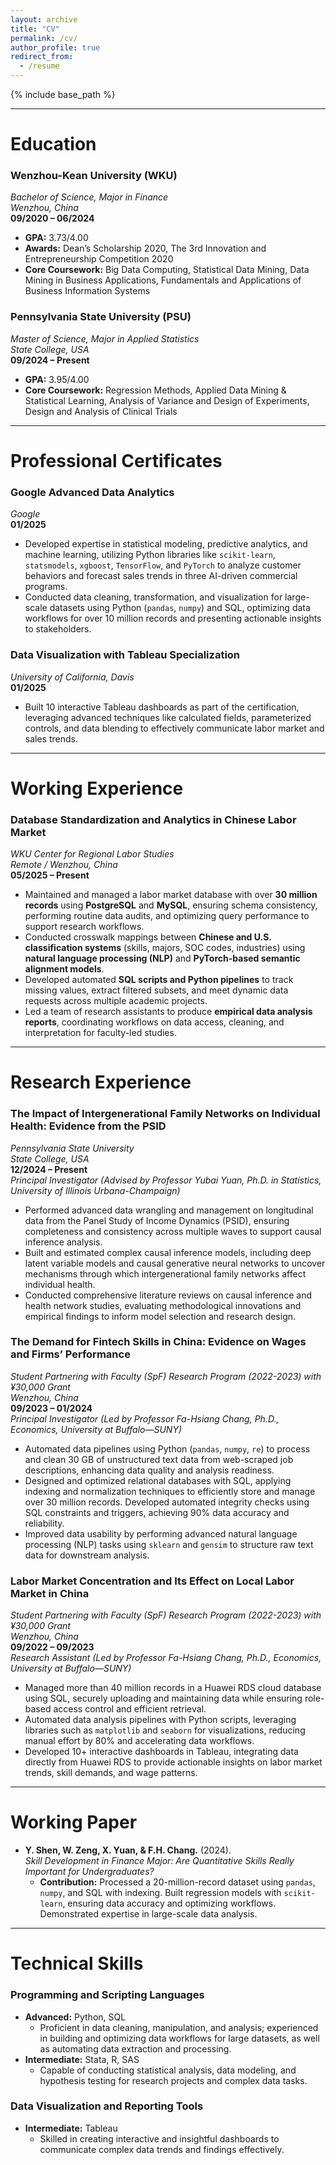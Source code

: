 ```yaml
---
layout: archive
title: "CV"
permalink: /cv/
author_profile: true
redirect_from:
  - /resume
---
```


{% include base_path %}

---
# **Education**

### **Wenzhou-Kean University (WKU)**  
*Bachelor of Science, Major in Finance*  
*Wenzhou, China*  
**09/2020 – 06/2024**  
- **GPA:** 3.73/4.00  
- **Awards:** Dean’s Scholarship 2020, The 3rd Innovation and Entrepreneurship Competition 2020  
- **Core Coursework:** Big Data Computing, Statistical Data Mining, Data Mining in Business Applications, Fundamentals and Applications of Business Information Systems  

### **Pennsylvania State University (PSU)**  
*Master of Science, Major in Applied Statistics*  
*State College, USA*  
**09/2024 – Present**  
- **GPA:** 3.95/4.00  
- **Core Coursework:** Regression Methods, Applied Data Mining & Statistical Learning, Analysis of Variance and Design of Experiments, Design and Analysis of Clinical Trials  

---

# **Professional Certificates**

### **Google Advanced Data Analytics**  
*Google*  
**01/2025**  
- Developed expertise in statistical modeling, predictive analytics, and machine learning, utilizing Python libraries like `scikit-learn`, `statsmodels`, `xgboost`, `TensorFlow`, and `PyTorch` to analyze customer behaviors and forecast sales trends in three AI-driven commercial programs.  
- Conducted data cleaning, transformation, and visualization for large-scale datasets using Python (`pandas`, `numpy`) and SQL, optimizing data workflows for over 10 million records and presenting actionable insights to stakeholders.

### **Data Visualization with Tableau Specialization**  
*University of California, Davis*  
**01/2025**  
- Built 10 interactive Tableau dashboards as part of the certification, leveraging advanced techniques like calculated fields, parameterized controls, and data blending to effectively communicate labor market and sales trends.
  
---

# **Working Experience**

### **Database Standardization and Analytics in Chinese Labor Market**  
*WKU Center for Regional Labor Studies*  
*Remote / Wenzhou, China*  
**05/2025 – Present**  
- Maintained and managed a labor market database with over **30 million records** using **PostgreSQL** and **MySQL**, ensuring schema consistency, performing routine data audits, and optimizing query performance to support research workflows.  
- Conducted crosswalk mappings between **Chinese and U.S. classification systems** (skills, majors, SOC codes, industries) using **natural language processing (NLP)** and **PyTorch-based semantic alignment models**.  
- Developed automated **SQL scripts and Python pipelines** to track missing values, extract filtered subsets, and meet dynamic data requests across multiple academic projects.  
- Led a team of research assistants to produce **empirical data analysis reports**, coordinating workflows on data access, cleaning, and interpretation for faculty-led studies.
  
---

# **Research Experience**

### **The Impact of Intergenerational Family Networks on Individual Health: Evidence from the PSID**  
*Pennsylvania State University*  
*State College, USA*  
**12/2024 – Present**  
*Principal Investigator (Advised by Professor Yubai Yuan, Ph.D. in Statistics, University of Illinois Urbana-Champaign)*  
- Performed advanced data wrangling and management on longitudinal data from the Panel Study of Income Dynamics (PSID), ensuring completeness and consistency across multiple waves to support causal inference analysis.  
- Built and estimated complex causal inference models, including deep latent variable models and causal generative neural networks to uncover mechanisms through which intergenerational family networks affect individual health.  
- Conducted comprehensive literature reviews on causal inference and health network studies, evaluating methodological innovations and empirical findings to inform model selection and research design.
  
### **The Demand for Fintech Skills in China: Evidence on Wages and Firms’ Performance**  
*Student Partnering with Faculty (SpF) Research Program (2022-2023) with ¥30,000 Grant*  
*Wenzhou, China*  
**09/2023 – 01/2024**  
*Principal Investigator (Led by Professor Fa-Hsiang Chang, Ph.D., Economics, University at Buffalo—SUNY)*  
- Automated data pipelines using Python (`pandas`, `numpy`, `re`) to process and clean 30 GB of unstructured text data from web-scraped job descriptions, enhancing data quality and analysis readiness.  
- Designed and optimized relational databases with SQL, applying indexing and normalization techniques to efficiently store and manage over 30 million records. Developed automated integrity checks using SQL constraints and triggers, achieving 90% data accuracy and reliability.  
- Improved data usability by performing advanced natural language processing (NLP) tasks using `sklearn` and `gensim` to structure raw text data for downstream analysis.  

### **Labor Market Concentration and Its Effect on Local Labor Market in China**  
*Student Partnering with Faculty (SpF) Research Program (2022-2023) with ¥30,000 Grant*  
*Wenzhou, China*  
**09/2022 – 09/2023**  
*Research Assistant (Led by Professor Fa-Hsiang Chang, Ph.D., Economics, University at Buffalo—SUNY)*  
- Managed more than 40 million records in a Huawei RDS cloud database using SQL, securely uploading and maintaining data while ensuring role-based access control and efficient retrieval.  
- Automated data analysis pipelines with Python scripts, leveraging libraries such as `matplotlib` and `seaborn` for visualizations, reducing manual effort by 80% and accelerating data workflows.  
- Developed 10+ interactive dashboards in Tableau, integrating data directly from Huawei RDS to provide actionable insights on labor market trends, skill demands, and wage patterns.  

---

# **Working Paper**

- **Y. Shen, W. Zeng, X. Yuan, & F.H. Chang.** (2024).  
  *Skill Development in Finance Major: Are Quantitative Skills Really Important for Undergraduates?*  
  - **Contribution:** Processed a 20-million-record dataset using `pandas`, `numpy`, and SQL with indexing. Built regression models with `scikit-learn`, ensuring data accuracy and optimizing workflows. Demonstrated expertise in large-scale data analysis.  

---

# **Technical Skills**

### **Programming and Scripting Languages**
- **Advanced:** Python, SQL  
  - Proficient in data cleaning, manipulation, and analysis; experienced in building and optimizing data workflows for large datasets, as well as automating data extraction and processing.  
- **Intermediate:** Stata, R, SAS  
  - Capable of conducting statistical analysis, data modeling, and hypothesis testing for research projects and complex data tasks.  

### **Data Visualization and Reporting Tools**
- **Intermediate:** Tableau  
  - Skilled in creating interactive and insightful dashboards to communicate complex data trends and findings effectively.  
